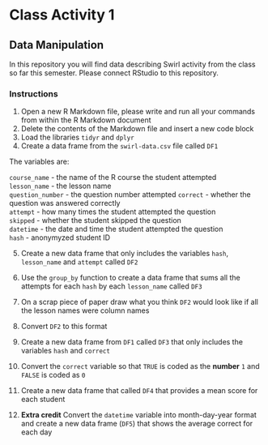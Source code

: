 # Class Activity 1
## Data Manipulation

In this repository you will find data describing Swirl activity from the class so far this semester. Please connect RStudio to this repository.

### Instructions
  
1. Open a new R Markdown file, please write and run all your commands from within the R Markdown document  
2. Delete the contents of the Markdown file and insert a new code block
3. Load the libraries  `tidyr` and `dplyr`
4. Create a data frame from the `swirl-data.csv` file called `DF1`

The variables are:

`course_name` - the name of the R course the student attempted  
`lesson_name` - the lesson name  
`question_number` - the question number attempted
`correct` - whether the question was answered correctly  
`attempt` - how many times the student attempted the question  
`skipped` - whether the student skipped the question  
`datetime` - the date and time the student attempted the question  
`hash` - anonymyzed student ID  

5. Create a new data frame that only includes the variables `hash`, `lesson_name` and `attempt` called `DF2`

6. Use the `group_by` function to create a data frame that sums all the attempts for each `hash` by each `lesson_name` called `DF3`

7. On a scrap piece of paper draw what you think `DF2` would look like if all the lesson names were column names

8. Convert `DF2` to this format  

9. Create a new data frame from `DF1` called `DF3` that only includes the variables `hash` and `correct`

10. Convert the `correct` variable so that `TRUE` is coded as the **number** `1` and `FALSE` is coded as `0`  

11. Create a new data frame that called `DF4` that provides a mean score for each student

12. **Extra credit** Convert the `datetime` variable into month-day-year format and create a new data frame (`DF5`) that shows the average correct for each day

